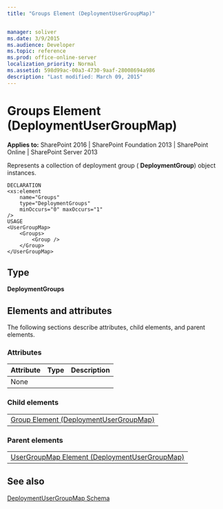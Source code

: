 ```yaml
---
title: "Groups Element (DeploymentUserGroupMap)"


manager: soliver
ms.date: 3/9/2015
ms.audience: Developer
ms.topic: reference
ms.prod: office-online-server
localization_priority: Normal
ms.assetid: 598d99ac-00a3-4730-9aaf-28008694a986
description: "Last modified: March 09, 2015"
---
```


# Groups Element (DeploymentUserGroupMap)

 
  
 **Applies to:** SharePoint 2016 | SharePoint Foundation 2013 | SharePoint Online | SharePoint Server 2013
  
Represents a collection of deployment group ( **DeploymentGroup**) object instances.
  
```
DECLARATION
<xs:element 
    name="Groups" 
    type="DeploymentGroups" 
    minOccurs="0" maxOccurs="1" 
/>
USAGE
<UserGroupMap>
    <Groups>
        <Group />
    </Group>
</UserGroupMap>

```

## Type

 **DeploymentGroups**
  
## Elements and attributes

The following sections describe attributes, child elements, and parent elements.

### Attributes

|**Attribute**|**Type**|**Description**|
|:-----|:-----|:-----|
|None  <br/> |||
   
### Child elements

||
|:-----|
|[Group Element (DeploymentUserGroupMap)](group-element-deploymentusergroupmap.md)|
   
### Parent elements

||
|:-----|
|[UserGroupMap Element (DeploymentUserGroupMap)](usergroupmap-element-deploymentusergroupmap.md)|
   
## See also



[DeploymentUserGroupMap Schema](deploymentusergroupmap-schema.md)

